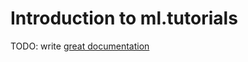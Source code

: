 # Introduction to ml.tutorials

TODO: write [great documentation](http://jacobian.org/writing/what-to-write/)
